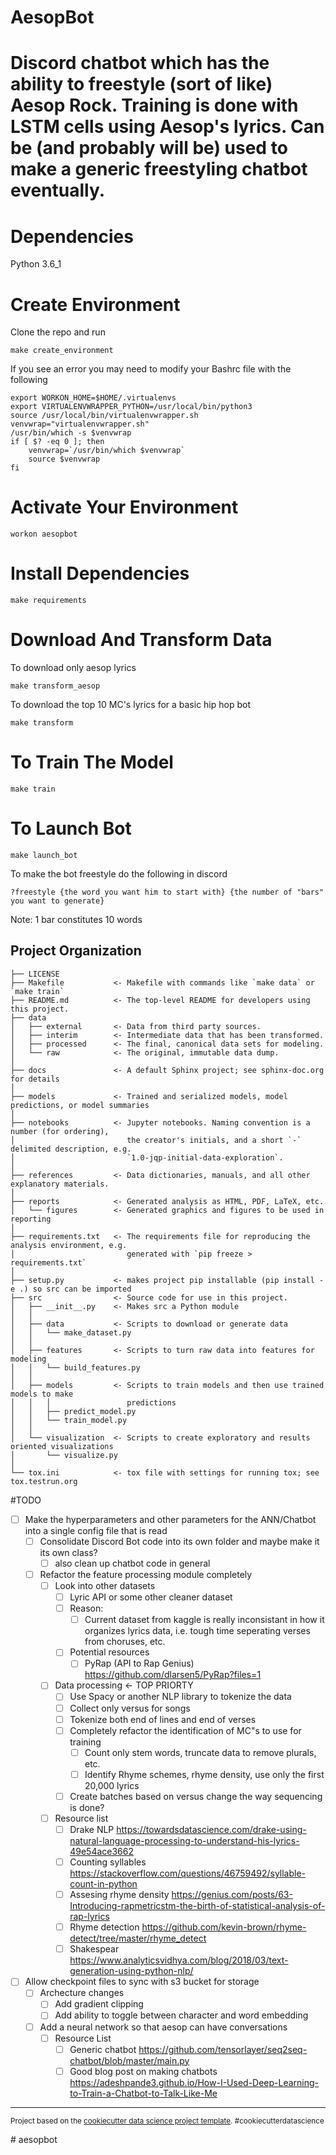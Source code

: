 AesopBot
==============================
Discord chatbot which has the ability to freestyle (sort of like) Aesop Rock. Training is done with LSTM cells using Aesop's lyrics.
Can be (and probably will be) used to make a generic freestyling chatbot eventually.
=============================

Dependencies
=============================
Python 3.6_1

Create Environment
===========================
Clone the repo and run
```
make create_environment
```

If you see an error you may need to modify your Bashrc file with the following
```
export WORKON_HOME=$HOME/.virtualenvs
export VIRTUALENVWRAPPER_PYTHON=/usr/local/bin/python3
source /usr/local/bin/virtualenvwrapper.sh
venvwrap="virtualenvwrapper.sh"
/usr/bin/which -s $venvwrap
if [ $? -eq 0 ]; then
    venvwrap=`/usr/bin/which $venvwrap`
    source $venvwrap
fi
```

Activate Your Environment
==========================
```
workon aesopbot
```

Install Dependencies
=========================
```
make requirements
```

Download And Transform Data
========================
To download only aesop lyrics
```
make transform_aesop
```

To download the top 10 MC's lyrics for a basic hip hop bot
```
make transform
```

To Train The Model
=======================
```
make train
```

To Launch Bot
======================
```
make launch_bot
```
To make the bot freestyle do the following in discord
```
?freestyle {the word you want him to start with} {the number of "bars" you want to generate}
```

Note: 1 bar constitutes 10 words

Project Organization
------------

    ├── LICENSE
    ├── Makefile           <- Makefile with commands like `make data` or `make train`
    ├── README.md          <- The top-level README for developers using this project.
    ├── data
    │   ├── external       <- Data from third party sources.
    │   ├── interim        <- Intermediate data that has been transformed.
    │   ├── processed      <- The final, canonical data sets for modeling.
    │   └── raw            <- The original, immutable data dump.
    │
    ├── docs               <- A default Sphinx project; see sphinx-doc.org for details
    │
    ├── models             <- Trained and serialized models, model predictions, or model summaries
    │
    ├── notebooks          <- Jupyter notebooks. Naming convention is a number (for ordering),
    │                         the creator's initials, and a short `-` delimited description, e.g.
    │                         `1.0-jqp-initial-data-exploration`.
    │
    ├── references         <- Data dictionaries, manuals, and all other explanatory materials.
    │
    ├── reports            <- Generated analysis as HTML, PDF, LaTeX, etc.
    │   └── figures        <- Generated graphics and figures to be used in reporting
    │
    ├── requirements.txt   <- The requirements file for reproducing the analysis environment, e.g.
    │                         generated with `pip freeze > requirements.txt`
    │
    ├── setup.py           <- makes project pip installable (pip install -e .) so src can be imported
    ├── src                <- Source code for use in this project.
    │   ├── __init__.py    <- Makes src a Python module
    │   │
    │   ├── data           <- Scripts to download or generate data
    │   │   └── make_dataset.py
    │   │
    │   ├── features       <- Scripts to turn raw data into features for modeling
    │   │   └── build_features.py
    │   │
    │   ├── models         <- Scripts to train models and then use trained models to make
    │   │   │                 predictions
    │   │   ├── predict_model.py
    │   │   └── train_model.py
    │   │
    │   └── visualization  <- Scripts to create exploratory and results oriented visualizations
    │       └── visualize.py
    │
    └── tox.ini            <- tox file with settings for running tox; see tox.testrun.org


#TODO
- [ ] Make the hyperparameters and other parameters for the ANN/Chatbot into a single config file that is read
  - [ ] Consolidate Discord Bot code into its own folder and maybe make it its own class?
    - [ ] also clean up chatbot code in general
  - [ ] Refactor the feature processing module completely
    - [ ] Look into other datasets
      - [ ] Lyric API or some other cleaner dataset
      - [ ] Reason:
        - [ ] Current dataset from kaggle is really inconsistant in how it organizes lyrics data, i.e. tough time seperating verses from choruses, etc.
      - [ ] Potential resources
        - [ ] PyRap (API to Rap Genius)
          https://github.com/dlarsen5/PyRap?files=1
    - [ ] Data processing <- TOP PRIORTY
      - [ ] Use Spacy or another NLP library to tokenize the data
      - [ ] Collect only versus for songs
      - [ ] Tokenize both end of lines and end of verses
      - [ ] Completely refactor the identification of MC"s to use for training
        - [ ] Count only stem words, truncate data to remove plurals, etc.
        - [ ] Identify Rhyme schemes, rhyme density, use only the first 20,000 lyrics
      - [ ] Create batches based on versus change the way sequencing is done?
    - [ ] Resource list
      - [ ] Drake NLP
        https://towardsdatascience.com/drake-using-natural-language-processing-to-understand-his-lyrics-49e54ace3662
      - [ ] Counting syllables
        https://stackoverflow.com/questions/46759492/syllable-count-in-python
      - [ ] Assesing rhyme density
        https://genius.com/posts/63-Introducing-rapmetricstm-the-birth-of-statistical-analysis-of-rap-lyrics
      - [ ] Rhyme detection
        https://github.com/kevin-brown/rhyme-detect/tree/master/rhyme_detect
      - [ ] Shakespear
        https://www.analyticsvidhya.com/blog/2018/03/text-generation-using-python-nlp/
- [ ] Allow checkpoint files to sync with s3 bucket for storage
  - [ ] Archecture changes
    - [ ] Add gradient clipping
    - [ ] Add ability to toggle between character and word embedding
  - [ ] Add a neural network so that aesop can have conversations
    - [ ] Resource List
      - [ ] Generic chatbot
        https://github.com/tensorlayer/seq2seq-chatbot/blob/master/main.py
      - [ ] Good blog post on making chatbots
        https://adeshpande3.github.io/How-I-Used-Deep-Learning-to-Train-a-Chatbot-to-Talk-Like-Me

--------

<p><small>Project based on the <a target="_blank" href="https://drivendata.github.io/cookiecutter-data-science/">cookiecutter data science project template</a>. #cookiecutterdatascience</small></p>
# aesopbot
